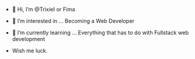 - 👋 Hi, I’m @TrixieI or Fima
- 👀 I’m interested in ... Becoming a Web Developer
- 🌱 I’m currently learning ... Everything that has to do with Fullstack web development

- Wish me luck.
